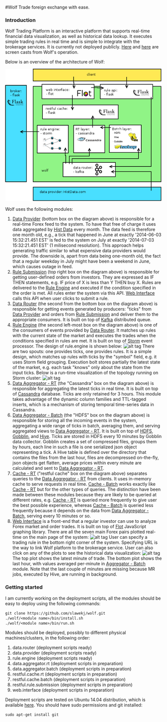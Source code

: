 #Wolf
Trade foreign exchange with ease.

### Introduction
Wolf Trading Platform is an interactive platform that supports real-time financial data visualization, as well as historical data lookup. It executes simple trading rules in real time and is simple to integrate with the brokerage services. It is currently not deployed publicly. [Here](https://www.youtube.com/watch?v=0Q5XMwENRuY#t=23) and [here](https://www.youtube.com/watch?v=y7Gr5F1FHco&list=UU5KnJYd4JU21Qu8E8GgEexg) are screen casts from Wolf's operation.

Below is an overview of the architecture of Wolf:

![alt tag](https://raw.githubusercontent.com/fcnorman/wolf/master/images/architecture2.png "Architecture of Wolf")

Wolf uses the following modules:

  1. [Data Provider](data.provider/) (bottom box on the diagram above) is responsible for a real-time Forex feed to the system. To have that free of charge it uses data aggregated by [Hist Data](histdata.com) every month. The data feed is therefore one month old, e.g., a tick that happened in June at exactly '2014-06-03 15:32:21.451 EST' is fed to the system on July at exactly '2014-07-03 15:32:21.451 EST' (1 milisecond resolution). This approach helps generating traffic similar to what expensive data providers would provide. The downside is, apart from data being one-month old, the fact that a regular weekday in July might have been a weekend in June, which causes outage in feed.
  2. [Rule Submission](restful.rule.submission/) (top right box on the diagram above) is responsible for getting user-defined orders from investors. They are expressed as IF THEN statements, e.g. IF price of X is less than Y THEN buy X. Rules are delivered to the [Rule Engine](rule.engine/) and executed if the condition specified in the order is met. All rules enter the system via this API. [Web Interface](web.interface/) calls this API when user clicks to submit a rule.
  3. [Data Router](data.router/) (the second from the bottom box on the diagram above) is responsible for getting events generated by producers: "ticks" from [Data Provider](data.provider/) and orders from [Rule Submission](restful.rule.submission/) and deliver them to the appropriate consumers. It is built on top of [Kafka](https://kafka.apache.org/) distributed queue.
  4. [Rule Engine](rule.engine/) (the second left-most box on the diagram above) is one of the consumers of events provided by [Data Router](data.router/). It matches up rules with the current state of the market and executes the trades when the conditions specified in rules are met. It is built on top of [Storm](http://storm.incubator.apache.org/) event processor. The design of rule.engine is shown below: ![alt tag](https://raw.githubusercontent.com/slawekj/wolf/master/images/engine.png "Architecture of Rule Engine") There are two spouts: one provides ticks, one provides rules. It is a simple design, which matches up rules with ticks by the "symbol" field, e.g. it uses Storm field grouping. Execution bolt stores partially the latest state of the market, e.g. each task "knows" only about the state from the input ticks. Below is a run-time visualization of the topology running on Storm cluster: ![alt tag](https://raw.githubusercontent.com/slawekj/wolf/master/images/topology-runtime.png "Runtime visualization")
  5. [Data Aggregator - RT](data.aggregator.rt/) (the "Cassandra" box on the diagram above) is responsible for aggregating the latest ticks in real time. It is built on top of [Cassandra](http://cassandra.apache.org/) database. Ticks are only retained for 3 hours. This module takes advantage of the dynamic column families and TTL-tagged inserts, which is a mechanism of storing temporal time-series data in Cassandra.
  6. [Data Aggregator - Batch](data.aggregator.batch/) (the "HDFS" box on the diagram above) is responsible for storing all the incoming events in the system, aggregating a wide range of ticks in batch, averaging them, and serving aggregated views to [Data Aggregator - RT](data.aggregator.rt/). It is built on top of [HDFS](http://hadoop.apache.org/docs/r1.2.1/hdfs_design.html), [Gobblin](https://github.com/linkedin/gobblin), and [Hive](https://hive.apache.org/). Ticks are stored in HDFS every 10 minutes by Gobblin data collector. Gobblin creates a set of compressed files, groups them by hours, each line in such a file is one serialized json object representing a tick. A Hive table is defined over the directory that contains the files from the last hour, files are decompressed on-the-fly, json objects get flatten, average prices within every minute are calculated and sent to [Data Aggregator - RT](data.aggregator.rt/).
  7. [Cache - RT](restful.cache.service.rt/) ("restful cache" box on the diagram above) separates queries to the [Data Aggregator - RT](data.aggregator.rt/) from clients. It uses in-memory cache to serve requests in real time. [Cache - Batch](restful.cache.service.batch/) works exactly like [Cache - RT](restful.cache.service.rt/) but for the other types of queries. The distinction have been made between these modules because they are likely to be queried at different rates, e.g. [Cache - RT](restful.cache.service.rt/) is queried more frequently to give user the best possible experience, whereas [Cache - Batch](restful.cache.service.batch/) is queried less frequently because it depends on the data from [Data Aggregator - Batch](data.aggregator.batch/), serving every 10 minutes or so.
  8. [Web Interface](web.interface/) is a front-end that a regular investor can use to analyze Forex market and order trades. It is built on top of [Flot](http://www.flotcharts.org/) JavaScript graphing library. There are all the seven main Forex pairs plotted real-time on the main page of the system:
![alt tag](https://raw.githubusercontent.com/slawekj/wolf/master/images/plots-all.png "Main Page")
User can specify a trading rule in the bottom right corner of the system. Specifying URL is the way to link Wolf platform to the brokerage service. User can also click on any of the plots to see the historical data visualization:
![alt tag](https://raw.githubusercontent.com/slawekj/wolf/master/images/plot-detailed.png "Detailed Graph")
The top plot shows the latest minute of trade. The bottom plot shows the last hour, with values averaged per-minute in [Aggregator - Batch](data.aggregator.batch/) module. Note that the last couple of minutes are missing because MR jobs, executed by Hive, are running in background.

### Getting started

I am currently working on the deployment scripts, all the modules should be easy to deploy using the following commands:
```
git clone https://github.com/slawekj/wolf.git
./wolf/<module name>/bin/install.sh
./wolf/<module name>/bin/run.sh
```
Modules should be deployed, possibly to different physical machines/clusters, in the following order:
  1. data.router (deployment scripts ready)
  2. data.provider (deployment scripts ready)
  3. rule.engine (deployment scripts ready)
  4. data.aggregator.rt (deployment scripts in preparation)
  5. data.aggregator.batch (deployment scripts in preparation)
  6. restful.cache.rt (deployment scripts in preparation)
  7. restful.cache.batch (deployment scripts in preparation)
  8. restful.rule.submission (deployment scripts in preparation)
  9. web.interface (deployment scripts in preparation)

Deployment scripts are tested on Ubuntu 14.04 distribution, which is available [here](http://releases.ubuntu.com/14.04/ubuntu-14.04.4-server-amd64.iso). You should have sudo permissions and git installed:
```
sudo apt-get install git
```
